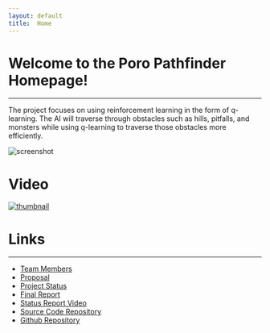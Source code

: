 ```yaml
---
layout: default
title:  Home
---
```


# Welcome to the Poro Pathfinder Homepage!
---
The project focuses on using reinforcement learning in the form
of q-learning.  The AI will traverse through obstacles such as 
hills, pitfalls, and monsters while using q-learning to traverse
those obstacles more efficiently.

![screenshot](https://raw.githubusercontent.com/ctypewriter/Poro-Pathfinder/master/docs/screenshot2.png)

# Video
[![thumbnail](https://img.youtube.com/vi/KuW1auH_IhM/0.jpg)](https://youtu.be/KuW1auH_IhM)

# Links
---
- [Team Members][team]
- [Proposal][prop]
- [Project Status][stat]
- [Final Report][final]
- [Status Report Video][vid1]
- [Source Code Repository][code_rep]
- [Github Repository][git_rep]

[team]: https://ctypewriter.github.io/Poro-Pathfinder/team.html
[code_rep]: https://github.com/ctypewriter/Poro-Pathfinder/tree/master/code
[prop]: https://ctypewriter.github.io/Poro-Pathfinder/proposal.html
[stat]: https://ctypewriter.github.io/Poro-Pathfinder/status.html
[final]: https://ctypewriter.github.io/Poro-Pathfinder/final.html
[vid1]: https://www.youtube.com/watch?v=7FZ7O4REYaA&feature=youtu.be
[git_rep]: https://github.com/ctypewriter/Poro-Pathfinder
